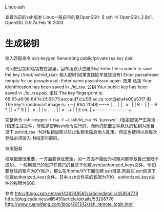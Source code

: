 Linux-ssh


查看当前的ssh版本
Linux一般自带的是OpenSSH: 
$ ssh -V 
OpenSSH_3.9p1, OpenSSL 0.9.7a Feb 19 2003


# 生成秘钥

输入匹配命令	 ssh-keygen 
Generating public/private rsa key pair.

询问把公钥和私钥放在那里，回车用默认位置即可
Enter file in which to save the key (/root/.ssh/id_rsa): 
输入密码(如果直接回车就是没有)
Enter passphrase (empty for no passphrase): 
Enter same passphrase again: 
效果
私钥
Your identification has been saved in ./id_rsa.
公钥
Your public key has been saved in ./id_rsa.pub.
指纹
The key fingerprint is:
68:95:a6:98:64:1e:0f:63:75:ae:ca:d7:de:96:ac:ca root@jdu4e00u53f7
图
The key's randomart image is:
+--[ RSA 2048]----+
|      . .        |
|     . o .       |
|    B   =        |
|   = B *         |
|    + * S        |
|   . o .         |
|    o . .. .     |
|     o . .+      |
|      E.oo.      |
+-----------------+

完整命令  ssh-keygen -t rsa -f ~/.ssh/id_rsa -N 'passwd'
    -t指定密钥产生算法
    -f指定生成文件，登陆是使用ssh命令进行的，而他的配置文件默认的私钥为家目录下.ssh/id_rsa
    -N对私钥加密以防止私钥泄露后他人乱用，但这也使得以后每次登陆必须输入-N指定的密码。



权限配置

权限配置很重要，一方面要保证安全，另一方面不能因为权限问题导致自己登陆不成功。
一般用自己的账户在自己的目录下创建.ssh/authorized_keys文件。例如要登陆的账户为XY账户，那么在/home/XY下面创建.ssh目录,然后在.ssh目录下创建authorized_keys文件。其中.ssh文件夹的权限为700，authorized_keys文件的权限为600。






参考
http://blog.csdn.net/qq1436248562/article/details/45854779
http://blog.csdn.net/will5451/article/details/53206776
http://www.ruanyifeng.com/blog/2011/12/ssh_remote_login.html